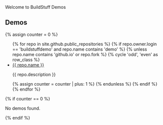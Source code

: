 Welcome to BuildStuff Demos

## Demos
<style>
.odd {
  background-color: #f9f9f9;
}

.even {
  background-color: #e0e0e0;
}
</style>

{% assign counter = 0 %}
<ul>
{% for repo in site.github.public_repositories %}
  {% if repo.owner.login == 'buildstuffdemo' and repo.name contains 'demo' %}
    {% unless repo.name contains 'github.io' or repo.fork %}
      {% cycle 'odd', 'even' as row_class %}
      <li class="{{ row_class }}">
        <a href="https://buildstuffdemo.github.io/{{ repo.name }}">{{ repo.name }}</a>
        <p class="repo-description">{{ repo.description }}</p>
      </li>
      {% assign counter = counter | plus: 1 %}
    {% endunless %}
  {% endif %}
{% endfor %}
</ul>
{% if counter == 0 %}
  <p>No demos found.</p>
{% endif %}